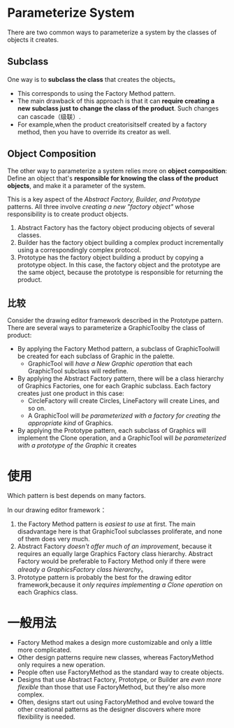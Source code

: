 # Parameterize System
There are two common ways to parameterize a system by the classes of objects it creates. 

## Subclass
One way is to **subclass the class** that creates the objects。
- This corresponds to using the Factory Method pattern. 
- The main drawback of this approach is that it can **require creating a new subclass just to change the class of the product**. Such changes can cascade（级联）. 
- For example,when the product creatorisitself created by a factory method, then you have to override its creator as well. 

## Object Composition
The other way to parameterize a system relies more on **object composition**: Define an object that's **responsible for knowing the class of the product objects**, and make it a parameter of the system. 

This is a key aspect of the *Abstract Factory, Builder, and Prototype* patterns. All three involve *creating a new "factory object"* whose responsibility is to create product objects. 
1. Abstract Factory has the factory object producing objects of several classes. 
2. Builder has the factory object building a complex product incrementally using a correspondingly complex protocol. 
3. Prototype has the factory object building a product by copying a prototype object. In this case, the factory object and the prototype are the same object, because the prototype is responsible for returning the product. 

## 比较
Consider the drawing editor framework described in the Prototype pattern. There are several ways to parameterize a GraphicToolby the class of product: 
- By applying the Factory Method pattern, a subclass of GraphicToolwill be created for each subclass of Graphic in the palette. 
	- GraphicTool will *have a New Graphic operation* that each GraphicTool subclass will redefine. 
- By applying the Abstract Factory pattern, there will be a class hierarchy of Graphics Factories, one for each Graphic subclass. Each factory creates just one product in this case:
	- CircleFactory will create Circles, LineFactory will create Lines, and so on.
	- A GraphicTool will *be parameterized with a factory for creating the appropriate kind* of Graphics. 
- By applying the Prototype pattern, each subclass of Graphics will implement the Clone operation, and a GraphicTool will *be parameterized with a prototype of the Graphic* it creates


# 使用
Which pattern is best depends on many factors.

In our drawing editor framework：
1. the Factory Method pattern is *easiest to use* at first. The main disadvantage here is that GraphicTool subclasses proliferate, and none of them does very much.
2. Abstract Factory *doesn't offer much of an improvement*, because it requires an equally large Graphics Factory class hierarchy. Abstract Factory would be preferable to Factory Method only if there were *already a GraphicsFactory class hierarchy*。
3.  Prototype pattern is probably the best for the drawing editor framework,because it *only requires implementing a Clone operation* on each Graphics class.

# 一般用法
- Factory Method makes a design more customizable and only a little more complicated.
- Other design patterns require new classes, whereas FactoryMethod only requires a new operation. 
- People often use FactoryMethod as the standard way to create objects.
- Designs that use Abstract Factory, Prototype, or Builder are *even more flexible* than those that use FactoryMethod, but they're also more complex. 
- Often, designs start out using FactoryMethod and evolve toward the other creational patterns as the designer discovers where more flexibility is needed. 
